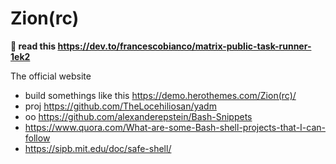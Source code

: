 # Zion(rc)

**🐇 read this https://dev.to/francescobianco/matrix-public-task-runner-1ek2**

The official website

-   build somethings like this https://demo.herothemes.com/Zion(rc)/
-   proj https://github.com/TheLocehiliosan/yadm
-   oo https://github.com/alexanderepstein/Bash-Snippets
-   https://www.quora.com/What-are-some-Bash-shell-projects-that-I-can-follow
-   https://sipb.mit.edu/doc/safe-shell/ 
